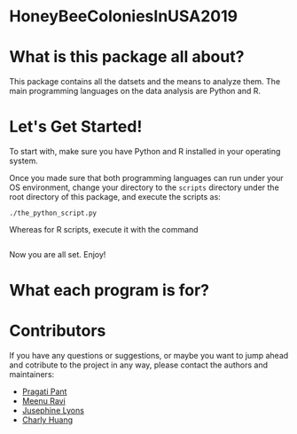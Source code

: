 # HoneyBeeColoniesInUSA2019

# What is this package all about?

This package contains all the datsets and the means to analyze them. The main programming languages on the data analysis are Python and R. 

# Let's Get Started!

To start with, make sure you have Python and R installed in your operating system. 

Once you made sure that both programming languages can run under your OS environment, change your directory to the `scripts` directory under the root directory of this package, and execute the scripts as:

```
./the_python_script.py
```

Whereas for R scripts, execute it with the command

```

```

Now you are all set. Enjoy!

# What each program is for?



# Contributors

If you have any questions or suggestions, or maybe you want to jump ahead and cotribute to the project in any way, please contact the authors and maintainers:

- [Pragati Pant]()
- [Meenu Ravi]()
- [Jusephine Lyons]()
- [Charly Huang](huangc11@rpi.edu)